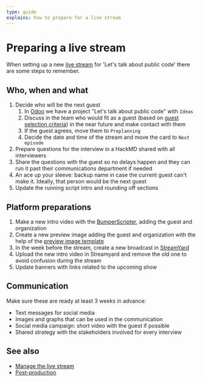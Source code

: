 ```yaml
---
type: guide
explains: how to prepare for a live stream
---
```


# Preparing a live stream

When setting up a new [live stream](index.md) for 'Let's talk about public code' there are some steps to remember.

## Who, when and what

1. Decide who will be the next guest
   1. In [Odoo](../tool-management/odoo.md) we have a project "Let's talk about public code" with `Ideas`
   2. Discuss in the team who would fit as a guest (based on [guest selection criteria](/index#guest-selection-criteria)) in the near future and make contact with them
   3. If the guest agrees, move them to `Preplanning`
   4. Decide the date and time of the stream and move the card to `Next episode`
2. Prepare questions for the interview in a HackMD shared with all interviewers
3. Share the questions with the guest so no delays happen and they can run it past their communications department if needed
4. An ace up your sleeve: backup name in case the current guest can't make it. Ideally, that person would be the next guest
5. Update the running script intro and rounding off sections

## Platform preparations

1. Make a new intro video with the [BumperScripter](https://github.com/publiccodenet/bumperscripter), adding the guest and organization
2. Create a new preview image adding the guest and organization with the help of the [preview image template](preview-image.svg)
3. In the week before the stream, create a new broadcast in [StreamYard](../tool-management/streamyard.md)
4. Upload the new intro video in Streamyard and remove the old one to avoid confusion during the stream
5. Update banners with links related to the upcoming show

## Communication

Make sure these are ready at least 3 weeks in advance:

* Text messages for social media
* Images and graphs that can be used in the communication
* Social media campaign: short video with the guest if possible
* Shared strategy with the stakeholders involved for every interview

## See also

* [Manage the live stream](manage-live-stream.md)
* [Post-production](post-production.md)
